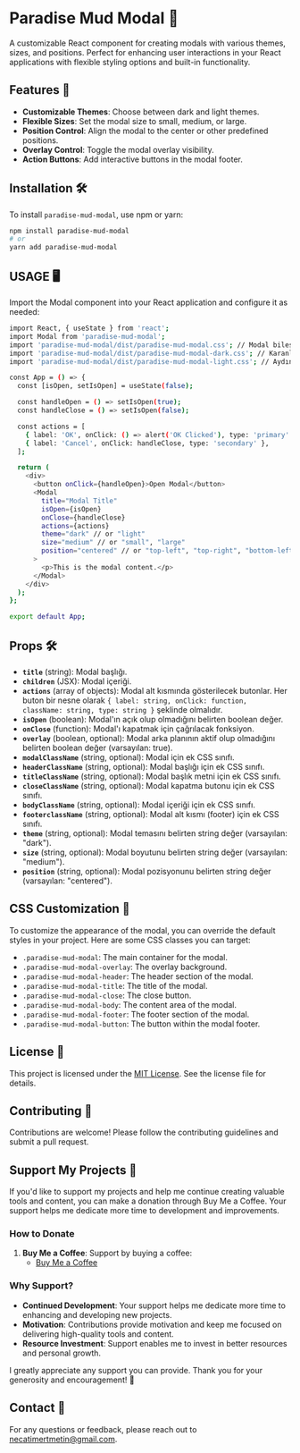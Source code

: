 # Paradise Mud Modal 🌟

A customizable React component for creating modals with various themes, sizes, and positions. Perfect for enhancing user interactions in your React applications with flexible styling options and built-in functionality.

## Features 🚀

- **Customizable Themes**: Choose between dark and light themes.
- **Flexible Sizes**: Set the modal size to small, medium, or large.
- **Position Control**: Align the modal to the center or other predefined positions.
- **Overlay Control**: Toggle the modal overlay visibility.
- **Action Buttons**: Add interactive buttons in the modal footer.

## Installation 🛠️

To install `paradise-mud-modal`, use npm or yarn:

```bash
npm install paradise-mud-modal
# or
yarn add paradise-mud-modal
```


## USAGE 🖥️

Import the Modal component into your React application and configure it as needed:

```bash
import React, { useState } from 'react';
import Modal from 'paradise-mud-modal';
import 'paradise-mud-modal/dist/paradise-mud-modal.css'; // Modal bileşeni için temel CSS stil dosyası
import 'paradise-mud-modal/dist/paradise-mud-modal-dark.css'; // Karanlık tema için CSS stil dosyası
import 'paradise-mud-modal/dist/paradise-mud-modal-light.css'; // Aydınlık tema için CSS stil dosyası

const App = () => {
  const [isOpen, setIsOpen] = useState(false);

  const handleOpen = () => setIsOpen(true);
  const handleClose = () => setIsOpen(false);

  const actions = [
    { label: 'OK', onClick: () => alert('OK Clicked'), type: 'primary' },
    { label: 'Cancel', onClick: handleClose, type: 'secondary' },
  ];

  return (
    <div>
      <button onClick={handleOpen}>Open Modal</button>
      <Modal
        title="Modal Title"
        isOpen={isOpen}
        onClose={handleClose}
        actions={actions}
        theme="dark" // or "light"
        size="medium" // or "small", "large"
        position="centered" // or "top-left", "top-right", "bottom-left", "bottom-right"
      >
        <p>This is the modal content.</p>
      </Modal>
    </div>
  );
};

export default App;
```

## Props 🛠️

- **`title`** (string): Modal başlığı.
- **`children`** (JSX): Modal içeriği.
- **`actions`** (array of objects): Modal alt kısmında gösterilecek butonlar. Her buton bir nesne olarak `{ label: string, onClick: function, className: string, type: string }` şeklinde olmalıdır.
- **`isOpen`** (boolean): Modal'ın açık olup olmadığını belirten boolean değer.
- **`onClose`** (function): Modal'ı kapatmak için çağrılacak fonksiyon.
- **`overlay`** (boolean, optional): Modal arka planının aktif olup olmadığını belirten boolean değer (varsayılan: true).
- **`modalClassName`** (string, optional): Modal için ek CSS sınıfı.
- **`headerClassName`** (string, optional): Modal başlığı için ek CSS sınıfı.
- **`titleClassName`** (string, optional): Modal başlık metni için ek CSS sınıfı.
- **`closeClassName`** (string, optional): Modal kapatma butonu için ek CSS sınıfı.
- **`bodyClassName`** (string, optional): Modal içeriği için ek CSS sınıfı.
- **`footerclassName`** (string, optional): Modal alt kısmı (footer) için ek CSS sınıfı.
- **`theme`** (string, optional): Modal temasını belirten string değer (varsayılan: "dark").
- **`size`** (string, optional): Modal boyutunu belirten string değer (varsayılan: "medium").
- **`position`** (string, optional): Modal pozisyonunu belirten string değer (varsayılan: "centered").

## CSS Customization 🎨

To customize the appearance of the modal, you can override the default styles in your project. Here are some CSS classes you can target:

- `.paradise-mud-modal`: The main container for the modal.
- `.paradise-mud-modal-overlay`: The overlay background.
- `.paradise-mud-modal-header`: The header section of the modal.
- `.paradise-mud-modal-title`: The title of the modal.
- `.paradise-mud-modal-close`: The close button.
- `.paradise-mud-modal-body`: The content area of the modal.
- `.paradise-mud-modal-footer`: The footer section of the modal.
- `.paradise-mud-modal-button`: The button within the modal footer.

## License 📜

This project is licensed under the [MIT License](https://opensource.org/licenses/MIT). See the license file for details.

## Contributing 🤝

Contributions are welcome! Please follow the contributing guidelines and submit a pull request.


## Support My Projects 💖

If you'd like to support my projects and help me continue creating valuable tools and content, you can make a donation through Buy Me a Coffee. Your support helps me dedicate more time to development and improvements.

### How to Donate

1. **Buy Me a Coffee**: Support by buying a coffee:
   - [Buy Me a Coffee](https://www.buymeacoffee.com/paradisemud)

### Why Support?

- **Continued Development**: Your support helps me dedicate more time to enhancing and developing new projects.
- **Motivation**: Contributions provide motivation and keep me focused on delivering high-quality tools and content.
- **Resource Investment**: Support enables me to invest in better resources and personal growth.

I greatly appreciate any support you can provide. Thank you for your generosity and encouragement! 🌟



## Contact 📧

For any questions or feedback, please reach out to [necatimertmetin@gmail.com](mailto:necatimertmetin@gmail.com).
